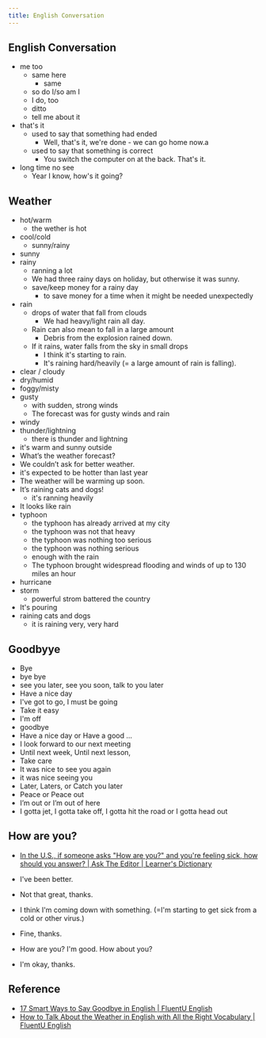 ```yaml
---
title: English Conversation
---
```


## English Conversation


* me too
    * same here
        * same
    * so do I/so am I
    * I do, too
    * ditto
    * tell me about it
* that's it
    * used to say that something had ended
        * Well, that's it, we're done - we can go home now.a
    * used to say that something is correct
        * You switch the computer on at the back. That's it.
* long time no see
    * Year I know, how's it going?


## Weather
* hot/warm
    * the wether is hot
* cool/cold
    * sunny/rainy
* sunny
* rainy
    * ranning a lot
    * We had three rainy days on holiday, but otherwise it was sunny.
    * save/keep money for a rainy day
        * to save money for a time when it might be needed unexpectedly
* rain
    * drops of water that fall from clouds
        * We had heavy/light rain all day.
    * Rain can also mean to fall in a large amount
        * Debris from the explosion rained down.
    * If it rains, water falls from the sky in small drops
        * I think it's starting to rain.
        * It's raining hard/heavily (= a large amount of rain is falling).
* clear / cloudy
* dry/humid
* foggy/misty
* gusty
    * with sudden, strong winds
    * The forecast was for gusty winds and rain
* windy
* thunder/lightning
    * there is thunder and lightning
* it's warm and sunny outside
* What’s the weather forecast?
* We couldn’t ask for better weather.
* it's expected to be hotter than last year
* The weather will be warming up soon.
* It’s raining cats and dogs!
    * it's ranning heavily
* It looks like rain
* typhoon
    * the typhoon has already arrived at my city
    * the typhoon was not that heavy
    * the typhoon was nothing too serious
    * the typhoon was nothing serious
    * enough with the rain
    * The typhoon brought widespread flooding and winds of up to 130 miles an hour
* hurricane
* storm
    * powerful strom battered the country
* It's pouring
* raining cats and dogs
    * it is raining very, very hard

## Goodbyye
* Bye
* bye bye
* see you later, see you soon, talk to you later
* Have a nice day
* I've got to go, I must be going
* Take it easy
* I'm off
* goodbye
* Have a nice day or Have a good ...
* I look forward to our next meeting
* Until next week, Until next lesson,
* Take care
* It was nice to see you again
* it was nice seeing you
* Later, Laters, or Catch you later
* Peace or Peace out
* I’m out or I’m out of here
* I gotta jet, I gotta take off, I gotta hit the road or I gotta head out

## How are you?
* [In the U\.S\., if someone asks "How are you?" and you're feeling sick, how should you answer? \| Ask The Editor \| Learner's Dictionary](http://learnersdictionary.com/qa/How-are-you-and-How-to-answer-)

* I've been better.
* Not that great, thanks.
* I think I'm coming down with something. (=I'm starting to get sick from a cold or other virus.)
* Fine, thanks.
* How are you? I'm good. How about you? 
* I'm okay, thanks.

## Reference
* [17 Smart Ways to Say Goodbye in English \| FluentU English](https://www.fluentu.com/blog/english/say-goodbye-english/)
* [How to Talk About the Weather in English with All the Right Vocabulary \| FluentU English](https://www.fluentu.com/blog/english/talk-about-weather-in-english/)
